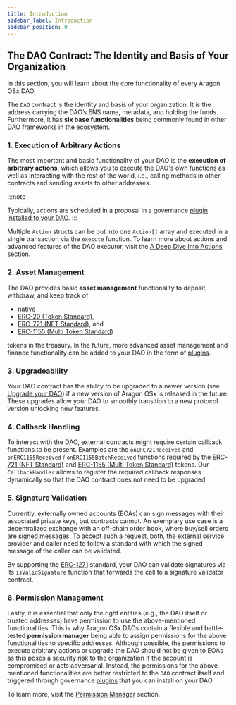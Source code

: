 ```yaml
---
title: Introduction
sidebar_label: Introduction
sidebar_position: 0
---
```


## The DAO Contract: The Identity and Basis of Your Organization

In this section, you will learn about the core functionality of every Aragon OSx DAO.

The `DAO` contract is the identity and basis of your 
organization. It is the address carrying the DAO’s ENS name, metadata, 
and holding the funds. Furthermore, it has **six base functionalities** being commonly found in other DAO frameworks in the ecosystem.

### 1. Execution of Arbitrary Actions

The most important and basic functionality of your DAO is the **execution of arbitrary actions**,
 which allows you to execute the DAO's own functions as well as 
interacting with the rest of the world, i.e., calling methods in other 
contracts and sending assets to other addresses.

:::note

Typically, actions are scheduled in a proposal in a governance [plugin installed to your DAO](/docs/advanced/plugin/index.md).
:::

Multiple `Action` structs can be put into one `Action[]` array and executed in a single transaction via the `execute` function. To learn more about actions and advanced features of the DAO executor, visit the [A Deep Dive Into Actions](/docs/1.3.0/osx/how-it-works/core/dao/actions) section.

### 2. Asset Management

The DAO provides basic **asset management** functionality to deposit, withdraw, and keep track of

- native
- [ERC-20 (Token Standard)](https://eips.ethereum.org/EIPS/eip-20),
- [ERC-721 (NFT Standard)](https://eips.ethereum.org/EIPS/eip-721), and
- [ERC-1155 (Multi Token Standard)](https://eips.ethereum.org/EIPS/eip-1155)

tokens in the treasury.
In the future, more advanced asset management and finance functionality can be added to your DAO in the form of [plugins](/docs/advanced/plugin/index.md).

### 3. Upgradeability

Your DAO contract has the ability to be upgraded to a newer version (see [Upgrade your DAO](/docs/1.3.0/osx/how-to-guides/dao/protocol-upgrades))
 if a new version of Aragon OSx is released in the future. These 
upgrades allow your DAO to smoothly transition to a new protocol version
 unlocking new features.

### 4. Callback Handling

To interact with the DAO, external contracts might require certain callback functions to be present.
Examples are the `onERC721Received` and `onERC1155Received` / `onERC1155BatchReceived` functions required by the [ERC-721 (NFT Standard)](https://eips.ethereum.org/EIPS/eip-721) and [ERC-1155 (Multi Token Standard)](https://eips.ethereum.org/EIPS/eip-1155) tokens.
Our `CallbackHandler` allows to register the required callback responses dynamically so that the DAO contract does not need to be upgraded.

### 5. Signature Validation

Currently,
 externally owned accounts (EOAs) can sign messages with their 
associated private keys, but contracts cannot.
An exemplary use case is a decentralized exchange with an off-chain 
order book, where buy/sell orders are signed messages.
To accept such a request, both, the external service provider and caller
 need to follow a standard with which the signed message of the caller 
can be validated.

By supporting the [ERC-1271](https://eips.ethereum.org/EIPS/eip-1271) standard, your DAO can validate signatures via its `isValidSignature` function that forwards the call to a signature validator contract.

### 6. Permission Management

Lastly,
 it is essential that only the right entities (e.g., the DAO itself or 
trusted addresses) have permission to use the above-mentioned 
functionalities. This is why Aragon OSx DAOs contain a flexible and 
battle-tested **permission manager** being able to assign 
permissions for the above functionalities to specific addresses.
Although possible, the permissions to execute arbitrary actions or 
upgrade the DAO should not be given to EOAs as this poses a security 
risk to the organization if the account is compromised or acts 
adversarial. Instead, the permissions for the above-mentioned 
functionalities are better restricted to the `DAO` contract itself and triggered through governance [plugins](/docs/advanced/plugin/index.md) that you can install on your DAO.

To learn more, visit the [Permission Manager](/docs/1.3.0/osx/how-it-works/core/permissions/) section.

<!-- todo update links when all the documentation is migrated 
     todo  - A Deep Dive Into Actions link
     todo  - Upgrade your DAO link
     todo  - Permission Manager link
 -->